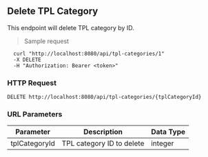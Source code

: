 ## Delete TPL Category
This endpoint will delete TPL category by ID.

> Sample request

```shell
  curl "http://localhost:8080/api/tpl-categories/1"
  -X DELETE
  -H "Authorization: Bearer <token>"
```

### HTTP Request

`DELETE http://localhost:8080/api/tpl-categories/{tplCategoryId}`

### URL Parameters

Parameter | Description | Data Type
--------- | ----------- | ---------
tplCategoryId | TPL category ID to delete | integer